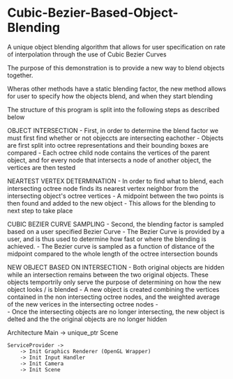         
# Cubic-Bezier-Based-Object-Blending
A unique object blending algorithm that allows for user specification on rate of interpolation through the use of Cubic Bezier Curves


The purpose of this demonstration is to provide a new way to blend objects together. 

Wheras other methods have a static blending factor, the new method allows for user 
to specify how the objects blend, and when they start blending

The structure of this program is split into the following steps as described below

OBJECT INTERSECTION
    -   First, in order to determine the blend factor we must first find whether 
        or not objeccts are intersecting eachother
        -   Objects are first split into octree representations and their 
            bounding boxes are compared
        -   Each octree child node contains the vertices of the parent object, and 
            for every node that intersects a node of another object, the 
            vertices are then tested

NEARTEST VERTEX DETERMINATION
    -   In order to find what to blend, each intersecting octree node finds its nearest
        vertex neighbor from the intersecting object's octree vertices
        -   A midpoint between the two points is then found and added to the new object
        -   This allows for the blending to next step to take place

CUBIC BEZIER CURVE SAMPLING
    -   Second, the blending factor is sampled based on a user specified Bezier Curve
        -   The Bezier Curve is provided by a user, and is thus used to determine
            how fast or where the blending is achieved.
        -   The Bezier curve is sampled as a function of distance of the midpoint
            compared to the whole length of the octree intersection bounds

NEW OBJECT BASED ON INTERSECTION
    -   Both original objects are hidden while an intersection remains between the 
        two original objects. These objects temportrily only serve the purpose of 
        determining on how the new object looks / is blended
        -   A new object is created combining the vertices contained in the
            non intersecting octree nodes, and the weighted average of the new 
            verices in the intersecting octree nodes
        -   
    -   Once the intersecting objects are no longer intersecting, the new object is 
        delted and the the original objects are no longer hidden




Architecture 
    Main ->
        unique_ptr Scene

    ServiceProvider -> 
        -> Init Graphics Renderer (OpenGL Wrapper)
        -> Init Input Handler 
        -> Init Camera 
        -> Init Scene 
